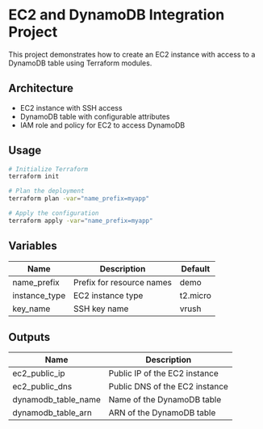 # EC2 and DynamoDB Integration Project

This project demonstrates how to create an EC2 instance with access to a DynamoDB table using Terraform modules.

## Architecture

- EC2 instance with SSH access
- DynamoDB table with configurable attributes
- IAM role and policy for EC2 to access DynamoDB

## Usage

```bash
# Initialize Terraform
terraform init

# Plan the deployment
terraform plan -var="name_prefix=myapp"

# Apply the configuration
terraform apply -var="name_prefix=myapp"
```

## Variables

| Name | Description | Default |
|------|-------------|---------|
| name_prefix | Prefix for resource names | demo |
| instance_type | EC2 instance type | t2.micro |
| key_name | SSH key name | vrush |

## Outputs

| Name | Description |
|------|-------------|
| ec2_public_ip | Public IP of the EC2 instance |
| ec2_public_dns | Public DNS of the EC2 instance |
| dynamodb_table_name | Name of the DynamoDB table |
| dynamodb_table_arn | ARN of the DynamoDB table |